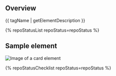 ## Overview

{{ tagName | getElementDescription }}

{% repoStatusList repoStatus=repoStatus %}


## Sample element

<uxdot-example width-adjustment="442px">
  <img src="{{ 'card.svg' | url }}" alt="Image of a card element">
</uxdot-example>

{% repoStatusChecklist repoStatus=repoStatus %}
